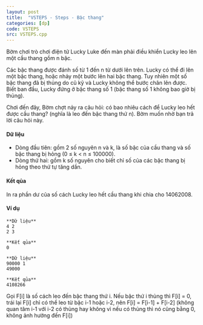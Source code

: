 ```yaml
---
layout: post
title:  "VSTEPS - Steps - Bậc thang"
categories: [dp]
code: VSTEPS
src: VSTEPS.cpp
---
```



Bờm chơi trò chơi điện tử Lucky Luke đến màn phải điều khiển Lucky leo lên một cầu thang gồm n bậc.

Các bậc thang được đánh số từ 1 đến n từ dưới lên trên. Lucky có thể đi lên một bậc thang, hoặc nhảy một bước lên hai bậc thang. Tuy nhiên một số bậc thang đã bị thủng do cũ kỹ và Lucky không thể bước chân lên được. Biết ban đầu, Lucky đứng ở bậc thang số 1 (bậc thang số 1 không bao giờ bị thủng).

Chơi đến đây, Bờm chợt nảy ra câu hỏi: có bao nhiêu cách để Lucky leo hết được cầu thang? (nghĩa là leo đến bậc thang thứ n). Bờm muốn nhờ bạn trả lời câu hỏi này.

#### Dữ liệu

*   Dòng đầu tiên: gồm 2 số nguyên n và k, là số bậc của cầu thang và số bậc thang bị hỏng (0 ≤ k < n ≤ 100000).
*   Dòng thứ hai: gồm k số nguyên cho biết chỉ số của các bậc thang bị hỏng theo thứ tự tăng dần.

#### Kết qủa

In ra phần dư của số cách Lucky leo hết cầu thang khi chia cho 14062008.

#### Ví dụ

```
**Dữ liệu**
4 2
2 3

**Kết qủa**
0

**Dữ liệu**
90000 1
49000

**Kết qủa**
4108266
```

<!--more-->



Gọi F[i] là số cách leo đến bậc thang thứ i. Nếu bậc thứ i thủng thì F[i] = 0, trái lại F[i] chỉ có thể leo từ bậc i-1 hoặc i-2, nên F[i] = F[i-1] + F[i-2] (không quan tâm i-1 với i-2 có thủng hay không vì nếu có thủng thì nó cũng bằng 0, không ảnh hưởng đến F[i])
